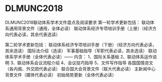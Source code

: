 # DLMUNC2018
DLMUNC2018联动体系学术文件盘点及阅读要求
第一轮学术更新包括：
联动体系通用背景文件（通用，全体必读）
联动体系经济专项培训手册（上册）（经济方向代表必读，其余代表选读）

第二轮学术更新包括：
联动体系经济专项培训手册（下册）（经济方向代表必读，其余选读）
国际法介绍（选读）
军事基础指导（军职代表必读，其余选读）
联动体系学术手册（全体代表必读）——
内含：
1、国际关系基础
2、联动体系运作说明️
3、联动体系会议流程介绍️
4、会议技巧指导
5、文件写作指导
各国国情咨文️（各内阁、外交团代表必读）
联合国大会背景文件️（联大代表必读）
主新闻中心背景文件（媒体代表必读）
初始局势更新（全体代表必读）
